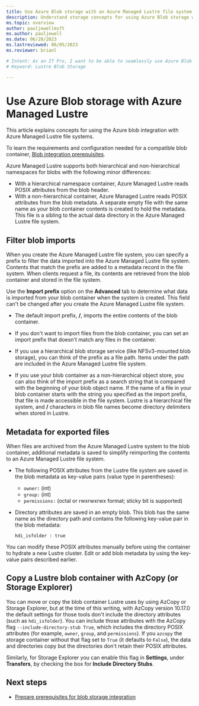 ```yaml
---
title: Use Azure Blob storage with an Azure Managed Lustre file system
description: Understand storage concepts for using Azure Blob storage with an Azure Managed Lustre file system. 
ms.topic: overview
author: pauljewellmsft
ms.author: pauljewell
ms.date: 06/28/2023
ms.lastreviewed: 06/05/2023
ms.reviewer: brianl

# Intent: As an IT Pro, I want to be able to seamlessly use Azure Blob Storage for long-term storage of files in my Azure Managed Lustre file system.
# Keyword: Lustre Blob Storage

---
```


# Use Azure Blob storage with Azure Managed Lustre

This article explains concepts for using the Azure blob integration with Azure Managed Lustre file systems.

To learn the requirements and configuration needed for a compatible blob container, [Blob integration prerequisites](amlfs-prerequisites.md#blob-integration-prerequisites-optional).

Azure Managed Lustre supports both hierarchical and non-hierarchical namespaces for blobs with the following minor differences:

- With a hierarchical namespace container, Azure Managed Lustre reads POSIX attributes from the blob header.
- With a non-hierarchical container, Azure Managed Lustre reads POSIX attributes from the blob metadata. A separate empty file with the same name as your blob container contents is created to hold the metadata. This file is a sibling to the actual data directory in the Azure Managed Lustre file system.


## Filter blob imports

When you create the Azure Managed Lustre file system, you can specify a prefix to filter the data imported into the Azure Managed Lustre file system. Contents that match the prefix are added to a metadata record in the file system. When clients request a file, its contents are retrieved from the blob container and stored in the file system.

Use the **Import prefix** option on the **Advanced** tab to determine what data is imported from your blob container when the system is created. This field can't be changed after you create the Azure Managed Lustre file system.

- The default import prefix, **/**, imports the entire contents of the blob container.

- If you don't want to import files from the blob container, you can set an import prefix that doesn't match any files in the container.

- If you use a hierarchical blob storage service (like NFSv3-mounted blob storage), you can think of the prefix as a file path. Items under the path are included in the Azure Managed Lustre file system.

- If you use your blob container as a non-hierarchical object store, you can also think of the import prefix as a search string that is compared with the beginning of your blob object name. If the name of a file in your blob container starts with the string you specified as the import prefix, that file is made accessible in the file system. Lustre is a hierarchical file system, and **/** characters in blob file names become directory delimiters when stored in Lustre.

## Metadata for exported files

When files are archived from the Azure Managed Lustre system to the blob container, additional metadata is saved to simplify reimporting the contents to an Azure Managed Lustre file system.

- The following POSIX attributes from the Lustre file system are saved in the blob metadata as key-value pairs (value type in parentheses):

  - `owner:` (int)
  - `group:` (int)
  - `permissions:` (octal or rwxrwxrwx format; sticky bit is supported)

- Directory attributes are saved in an empty blob. This blob has the same name as the directory path and contains the following key-value pair in the blob metadata:

  `hdi_isfolder : true`

You can modify these POSIX attributes manually before using the container to hydrate a new Lustre cluster. Edit or add blob metadata by using the key-value pairs described earlier.

## Copy a Lustre blob container with AzCopy (or Storage Explorer)

You can move or copy the blob container Lustre uses by using AzCopy or Storage Explorer, but at the time of this writing, with AzCopy version 10.17.0 the default settings for those tools don't include the directory attributes (such as `hdi_isfolder`). You can include those attributes with the AzCopy flag `--include-directory-stub True`, which includes the directory POSIX attributes (for example, `owner`, `group`, and `permissions`). If you `azcopy` the storage container without that flag set to `True` (it defaults to `False`), the data and directories copy but the directories don't retain their POSIX attributes.

Similarly, for Storage Explorer you can enable this flag in **Settings**, under **Transfers**, by checking the box for **Include Directory Stubs**.  

## Next steps

- [Prepare prerequisites for blob storage integration](amlfs-prerequisites.md#blob-integration-prerequisites-optional)
